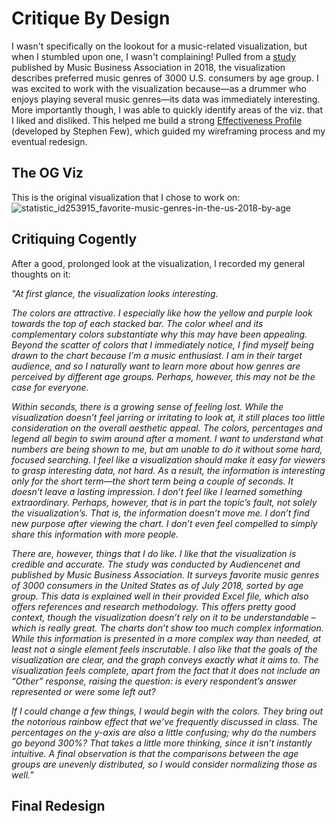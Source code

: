 # Critique By Design

I wasn't specifically on the lookout for a music-related visualization, but when I stumbled upon one, I wasn't complaining! 
Pulled from a [study](https://www.statista.com/statistics/253915/favorite-music-genres-in-the-us/) published by Music Business Association in 2018, the visualization describes preferred music genres of 3000 U.S. consumers by age group. I was excited to work with the visualization because—as a drummer who enjoys playing several music genres—its data was immediately interesting. More importantly though, I was able to quickly identify areas of the viz. that I liked and disliked. This helped me build a strong [Effectiveness Profile](http://www.perceptualedge.com/articles/visual_business_intelligence/data_visualization_effectiveness_profile.pdf) (developed by Stephen Few), which guided my wireframing process and my eventual redesign.

## The OG Viz
This is the original visualization that I chose to work on:
![statistic_id253915_favorite-music-genres-in-the-us-2018-by-age](https://user-images.githubusercontent.com/78868693/133943355-526144bd-5a7e-4e79-9416-c50580bc6328.png)

## Critiquing Cogently
After a good, prolonged look at the visualization, I recorded my general thoughts on it:

*"At first glance, the visualization looks interesting.*

*The colors are attractive. I especially like how the yellow and purple look towards the top of each stacked bar. The color wheel and its complementary colors substantiate why this may have been appealing. Beyond the scatter of colors that I immediately notice, I find myself being drawn to the chart because I’m a music enthusiast. I am in their target audience, and so I naturally want to learn more about how genres are perceived by different age groups. Perhaps, however, this may not be the case for everyone.* 

*Within seconds, there is a growing sense of feeling lost. While the visualization doesn’t feel jarring or irritating to look at, it still places too little consideration on the overall aesthetic appeal. The colors, percentages and legend all begin to swim around after a moment. I want to understand what numbers are being shown to me, but am unable to do it without some hard, focused searching. I feel like a visualization should make it easy for viewers to grasp interesting data, not hard. As a result, the information is interesting only for the short term—the short term being a couple of seconds. It doesn’t leave a lasting impression. I don’t feel like I learned something extraordinary. Perhaps, however, that is in part the topic’s fault, not solely the visualization’s. That is, the information doesn’t move me. I don’t find new purpose after viewing the chart. I don’t even feel compelled to simply share this information with more people.* 

*There are, however, things that I do like. I like that the visualization is credible and accurate. The study was conducted by Audiencenet and published by Music Business Association. It surveys favorite music genres of 3000 consumers in the United States as of July 2018, sorted by age group. This data is explained well in their provided Excel file, which also offers references and research methodology. This offers pretty good context, though the visualization doesn’t rely on it to be understandable – which is really great. The charts don’t show too much complex information. While this information is presented in a more complex way than needed, at least not a single element feels inscrutable. I also like that the goals of the visualization are clear, and the graph conveys exactly what it aims to. The visualization feels complete, apart from the fact that it does not include an “Other” response, raising the question: is every respondent’s answer represented or were some left out?* 

*If I could change a few things, I would begin with the colors. They bring out the notorious rainbow effect that we’ve frequently discussed in class. The percentages on the y-axis are also a little confusing; why do the numbers go beyond 300%? That takes a little more thinking, since it isn’t instantly intuitive. A final observation is that the comparisons between the age groups are unevenly distributed, so I would consider normalizing those as well."*

## Final Redesign
<div class="flourish-embed flourish-chart" data-src="visualisation/7297647"><script src="https://public.flourish.studio/resources/embed.js"></script></div>
